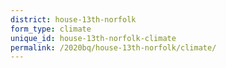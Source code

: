 ```yaml
---
district: house-13th-norfolk
form_type: climate
unique_id: house-13th-norfolk-climate
permalink: /2020bq/house-13th-norfolk/climate/
---
```

